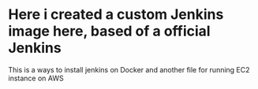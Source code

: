 # Here i created a custom Jenkins image here, based of a official Jenkins
This is a ways to install jenkins on Docker and another file for running EC2 instance on AWS